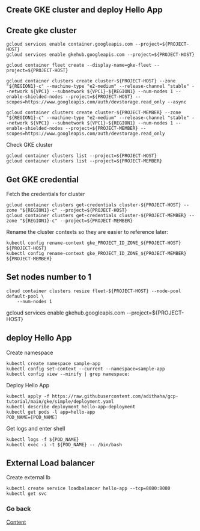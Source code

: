 ## Create GKE cluster and deploy Hello App
## Create gke cluster 
```
gcloud services enable container.googleapis.com --project=${PROJECT-HOST}
gcloud services enable gkehub.googleapis.com --project=${PROJECT-HOST}

gcloud container fleet create --display-name=gke-fleet --project=${PROJECT-HOST}

gcloud container clusters create cluster-${PROJECT-HOST} --zone "${REGION1}-c" --machine-type "e2-medium" --release-channel "stable" --network ${VPC1} --subnetwork ${VPC1}-${REGION1} --num-nodes 1 --enable-shielded-nodes --project=${PROJECT-HOST} --scopes=https://www.googleapis.com/auth/devstorage.read_only --async

gcloud container clusters create cluster-${PROJECT-MEMBER} --zone "${REGION1}-c" --machine-type "e2-medium" --release-channel "stable" --network ${VPC1} --subnetwork ${VPC1}-${REGION1} --num-nodes 1 --enable-shielded-nodes --project=${PROJECT-MEMBER} --scopes=https://www.googleapis.com/auth/devstorage.read_only 
```
Check GKE cluster
```
gcloud container clusters list --project=${PROJECT-HOST}
gcloud container clusters list --project=${PROJECT-MEMBER}
```
## Get GKE credential
Fetch the credentials for cluster
```
gcloud container clusters get-credentials cluster-${PROJECT-HOST} --zone "${REGION1}-c" --project=${PROJECT-HOST}
gcloud container clusters get-credentials cluster-${PROJECT-MEMBER} --zone "${REGION1}-c" --project=${PROJECT-MEMBER}
```
Rename the cluster contexts so they are easier to reference later:
```
kubectl config rename-context gke_PROJECT_ID_ZONE_${PROJECT-HOST} ${PROJECT-HOST}
kubectl config rename-context gke_PROJECT_ID_ZONE_${PROJECT-MEMBER} ${PROJECT-MEMBER}
```
## Set nodes number to 1
```
cloud container clusters resize fleet-${PROJECT-HOST} --node-pool default-pool \
    --num-nodes 1
```



gcloud services enable gkehub.googleapis.com --project=${PROJECT-HOST}


## deploy Hello App
Create namespace
```
kubectl create namespace sample-app
kubectl config set-context --current --namespace=sample-app
kubectl config view --minify | grep namespace:
```
Deploy Hello App
```
kubectl apply -f https://raw.githubusercontent.com/adithaha/gcp-tutorial/main/gke/simple/deployment.yaml
kubectl describe deployment hello-app-deployment
kubectl get pods -l app=hello-app
POD_NAME=[POD_NAME]
```
Get logs and enter shell
```
kubectl logs -f ${POD_NAME}
kubectl exec -i -t ${POD_NAME} -- /bin/bash
```
## External Load balancer
Create external lb
```
kubectl create service loadbalancer hello-app --tcp=8080:8080
kubectl get svc
```

### Go back
[Content](https://github.com/adithaha/gcp-tutorial/blob/main/gke/fleet/readme.md)
